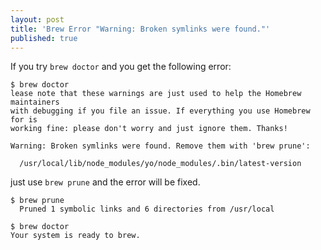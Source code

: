 ```yaml
---
layout: post
title: 'Brew Error "Warning: Broken symlinks were found."'
published: true
---
```


If you try `brew doctor` and you get the following error:

```
$ brew doctor  
lease note that these warnings are just used to help the Homebrew maintainers  
with debugging if you file an issue. If everything you use Homebrew for is  
working fine: please don't worry and just ignore them. Thanks!
  
Warning: Broken symlinks were found. Remove them with 'brew prune':    

  /usr/local/lib/node_modules/yo/node_modules/.bin/latest-version  
```

just use `brew prune` and the error will be fixed.

```
$ brew prune  
  Pruned 1 symbolic links and 6 directories from /usr/local
```
```
$ brew doctor  
Your system is ready to brew.
```
